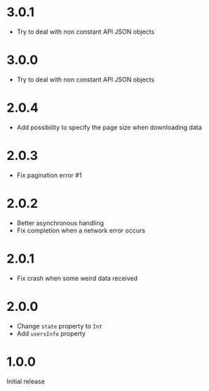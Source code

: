 # 3.0.1
- Try to deal with non constant API JSON objects

# 3.0.0
- Try to deal with non constant API JSON objects

# 2.0.4
- Add possibility to specify the page size when downloading data

# 2.0.3
- Fix pagination error #1

# 2.0.2
- Better asynchronous handling
- Fix completion when a network error occurs

# 2.0.1
- Fix crash when some weird data received

# 2.0.0

- Change `state` property to `Int`
- Add `usersInfo` property

# 1.0.0
Initial release
